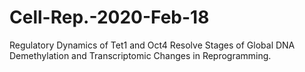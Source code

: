 # Cell-Rep.-2020-Feb-18
Regulatory Dynamics of Tet1 and Oct4 Resolve Stages of Global DNA Demethylation and Transcriptomic Changes in Reprogramming.
